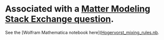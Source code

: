 # Associated with a [Matter Modeling Stack Exchange question](https://mattermodeling.stackexchange.com/questions/10276/how-to-derive-the-kong-chakrabarty-mixing-rules).

See the [Wolfram Mathematica notebook here]([Hogervorst_mixing_rules.nb](https://github.com/HScheiber/hogervorst_combining_rules/blob/main/Hogervorst_mixing_rules.nb "Hogervorst_mixing_rules.nb").
